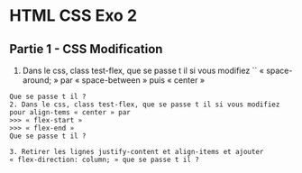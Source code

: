 # HTML CSS Exo 2

## Partie 1 - CSS Modification
1. Dans le css, class test-flex, que se passe t il si vous modifiez
  ``
  « space-around; » par « space-between » puis « center »
  ```
  Que se passe t il ?
2. Dans le css, class test-flex, que se passe t il si vous modifiez pour align-tems « center » par
  >>> « flex-start »
  >>> « flex-end »
Que se passe t il ?

3. Retirer les lignes justify-content et align-items et ajouter « flex-direction: column; » que se passe t il ?
